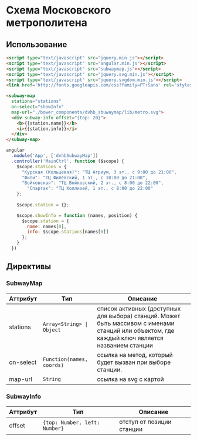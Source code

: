 # Схема Московского метрополитена

## Использование
```html
<script type="text/javascript" src="jquery.min.js"></script>
<script type="text/javascript" src="angular.min.js"></script>
<script type="text/javascript" src="subwaymap.js"></script>
<script type="text/javascript" src="jquery.svg.min.js"></script>
<script type="text/javascript" src="jquery.svgdom.min.js"></script>
<link href='http://fonts.googleapis.com/css?family=PT+Sans' rel='stylesheet' type='text/css'>
```
```html
<subway-map 
  stations="stations" 
  on-select="showInfo" 
  map-url="./bower_components/dvhb_sbuwaymap/lib/metro.svg">
  <div subway-info offset="{top: 20}">
    <b>{{station.name}}</b>
    <i>{{station.info}}</i>
  </div>
</subway-map>
```
```js
angular
  .module('App', ['dvhbSubwayMap'])
  .controller('MainCtrl', function ($scope) {
    $scope.stations = {
      "Курская (Кольцевая)": "ТЦ Атриум, 3 эт., с 9:00 до 21:00",
      "Фили": "ТЦ Филёвский, 1 эт., с 10:00 до 21:00",
      "Войковская": "ТЦ Войковский, 2 эт., с 8:00 до 22:00",
        "Спартак": "ТЦ Коллизей, 1 эт., с 8:00 до 22:00"
    };
  
    $scope.station = {};

    $scope.showInfo = function (names, position) {
      $scope.station = {
        name: names[0], 
        info: $scope.stations[names[0]]
      };
    }
  })
```

## Директивы

### SubwayMap


Аттрибут | Тип | Описание 
---------|-----|---------
stations | `Array<String> \| Object` | список активных (доступных для выбора) станций. Может быть массивом с именами станций или объектом, где каждый ключ является названием станции
on-select | `Function(names, coords)` | ссылка на метод, который будет вызван при выборе станции. 
map-url | `String` | ссылка на svg с картой

### SubwayInfo
Аттрибут | Тип | Описание
---------|-----|-----------
offset|`{top: Number, left: Number}`| отступ от позиции станции